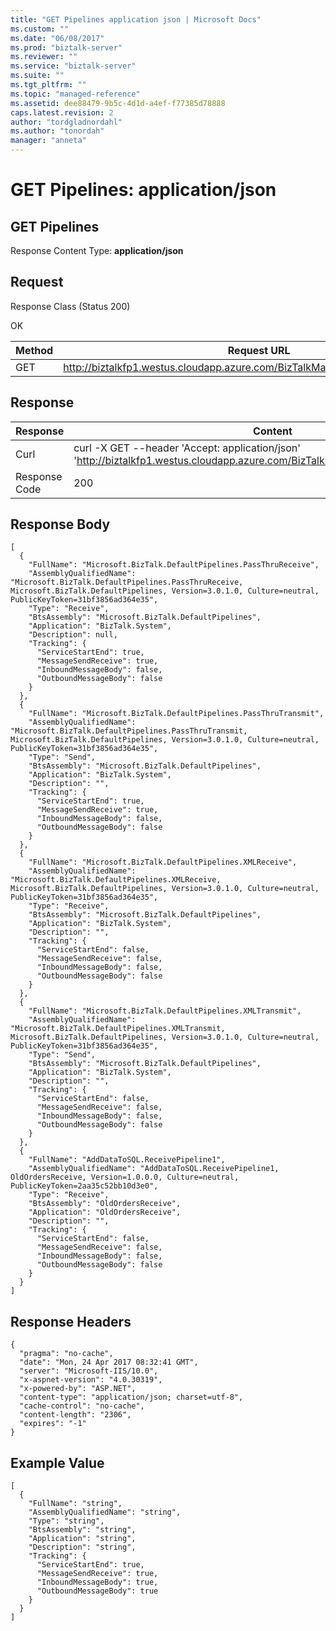 ```yaml
---
title: "GET Pipelines application json | Microsoft Docs"
ms.custom: ""
ms.date: "06/08/2017"
ms.prod: "biztalk-server"
ms.reviewer: ""
ms.service: "biztalk-server"
ms.suite: ""
ms.tgt_pltfrm: ""
ms.topic: "managed-reference"
ms.assetid: dee88479-9b5c-4d1d-a4ef-f77385d78888
caps.latest.revision: 2
author: "tordgladnordahl"
ms.author: "tonordah"
manager: "anneta"
---
```

# GET Pipelines: application/json
## GET Pipelines

  Response Content Type: **application/json**

Request
---
Response Class (Status 200)

OK

Method  | Request URL
------------- | -------------
GET  | http://biztalkfp1.westus.cloudapp.azure.com/BizTalkManagementService/Pipelines

Response
---

| Response | Content          |
| ------------- | ----------- |
| Curl | curl -X GET --header 'Accept: application/json' 'http://biztalkfp1.westus.cloudapp.azure.com/BizTalkManagementService/Pipelines'|
| Response Code | 200|

Response Body
---
```
[
  {
    "FullName": "Microsoft.BizTalk.DefaultPipelines.PassThruReceive",
    "AssemblyQualifiedName": "Microsoft.BizTalk.DefaultPipelines.PassThruReceive, Microsoft.BizTalk.DefaultPipelines, Version=3.0.1.0, Culture=neutral, PublicKeyToken=31bf3856ad364e35",
    "Type": "Receive",
    "BtsAssembly": "Microsoft.BizTalk.DefaultPipelines",
    "Application": "BizTalk.System",
    "Description": null,
    "Tracking": {
      "ServiceStartEnd": true,
      "MessageSendReceive": true,
      "InboundMessageBody": false,
      "OutboundMessageBody": false
    }
  },
  {
    "FullName": "Microsoft.BizTalk.DefaultPipelines.PassThruTransmit",
    "AssemblyQualifiedName": "Microsoft.BizTalk.DefaultPipelines.PassThruTransmit, Microsoft.BizTalk.DefaultPipelines, Version=3.0.1.0, Culture=neutral, PublicKeyToken=31bf3856ad364e35",
    "Type": "Send",
    "BtsAssembly": "Microsoft.BizTalk.DefaultPipelines",
    "Application": "BizTalk.System",
    "Description": "",
    "Tracking": {
      "ServiceStartEnd": true,
      "MessageSendReceive": true,
      "InboundMessageBody": false,
      "OutboundMessageBody": false
    }
  },
  {
    "FullName": "Microsoft.BizTalk.DefaultPipelines.XMLReceive",
    "AssemblyQualifiedName": "Microsoft.BizTalk.DefaultPipelines.XMLReceive, Microsoft.BizTalk.DefaultPipelines, Version=3.0.1.0, Culture=neutral, PublicKeyToken=31bf3856ad364e35",
    "Type": "Receive",
    "BtsAssembly": "Microsoft.BizTalk.DefaultPipelines",
    "Application": "BizTalk.System",
    "Description": "",
    "Tracking": {
      "ServiceStartEnd": false,
      "MessageSendReceive": false,
      "InboundMessageBody": false,
      "OutboundMessageBody": false
    }
  },
  {
    "FullName": "Microsoft.BizTalk.DefaultPipelines.XMLTransmit",
    "AssemblyQualifiedName": "Microsoft.BizTalk.DefaultPipelines.XMLTransmit, Microsoft.BizTalk.DefaultPipelines, Version=3.0.1.0, Culture=neutral, PublicKeyToken=31bf3856ad364e35",
    "Type": "Send",
    "BtsAssembly": "Microsoft.BizTalk.DefaultPipelines",
    "Application": "BizTalk.System",
    "Description": "",
    "Tracking": {
      "ServiceStartEnd": false,
      "MessageSendReceive": false,
      "InboundMessageBody": false,
      "OutboundMessageBody": false
    }
  },
  {
    "FullName": "AddDataToSQL.ReceivePipeline1",
    "AssemblyQualifiedName": "AddDataToSQL.ReceivePipeline1, OldOrdersReceive, Version=1.0.0.0, Culture=neutral, PublicKeyToken=2aa35c52bb10d3e0",
    "Type": "Receive",
    "BtsAssembly": "OldOrdersReceive",
    "Application": "OldOrdersReceive",
    "Description": "",
    "Tracking": {
      "ServiceStartEnd": false,
      "MessageSendReceive": false,
      "InboundMessageBody": false,
      "OutboundMessageBody": false
    }
  }
]
```

Response Headers
---

```
{
  "pragma": "no-cache",
  "date": "Mon, 24 Apr 2017 08:32:41 GMT",
  "server": "Microsoft-IIS/10.0",
  "x-aspnet-version": "4.0.30319",
  "x-powered-by": "ASP.NET",
  "content-type": "application/json; charset=utf-8",
  "cache-control": "no-cache",
  "content-length": "2306",
  "expires": "-1"
}

```

Example Value
---

```
[
  {
    "FullName": "string",
    "AssemblyQualifiedName": "string",
    "Type": "string",
    "BtsAssembly": "string",
    "Application": "string",
    "Description": "string",
    "Tracking": {
      "ServiceStartEnd": true,
      "MessageSendReceive": true,
      "InboundMessageBody": true,
      "OutboundMessageBody": true
    }
  }
]
```